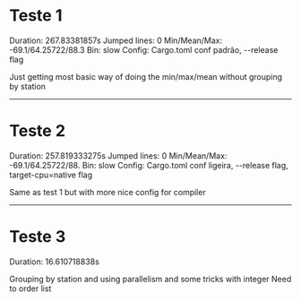 # Teste 1

Duration: 267.83381857s
Jumped lines: 0
Min/Mean/Max: -69.1/64.25722/88.3
Bin: slow
Config: Cargo.toml conf padrão, --release flag

Just getting most basic way of doing the min/max/mean without grouping by station

---

# Teste 2

Duration: 257.819333275s
Jumped lines: 0
Min/Mean/Max: -69.1/64.25722/88.
Bin: slow
Config: Cargo.toml conf ligeira, --release flag, target-cpu=native flag

Same as test 1 but with more nice config for compiler

---

# Teste 3

Duration: 16.610718838s

Grouping by station and using parallelism and some tricks with integer
Need to order list
